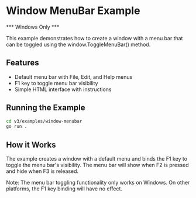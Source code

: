 # Window MenuBar Example

*** Windows Only ***

This example demonstrates how to create a window with a menu bar that can be toggled using the window.ToggleMenuBar() method.

## Features

- Default menu bar with File, Edit, and Help menus
- F1 key to toggle menu bar visibility 
- Simple HTML interface with instructions

## Running the Example

```bash
cd v3/examples/window-menubar
go run .
```

## How it Works

The example creates a window with a default menu and binds the F1 key to toggle the menu bar's visibility. The menu bar will show when F2 is pressed and hide when F3 is released.

Note: The menu bar toggling functionality only works on Windows. On other platforms, the F1 key binding will have no effect.
